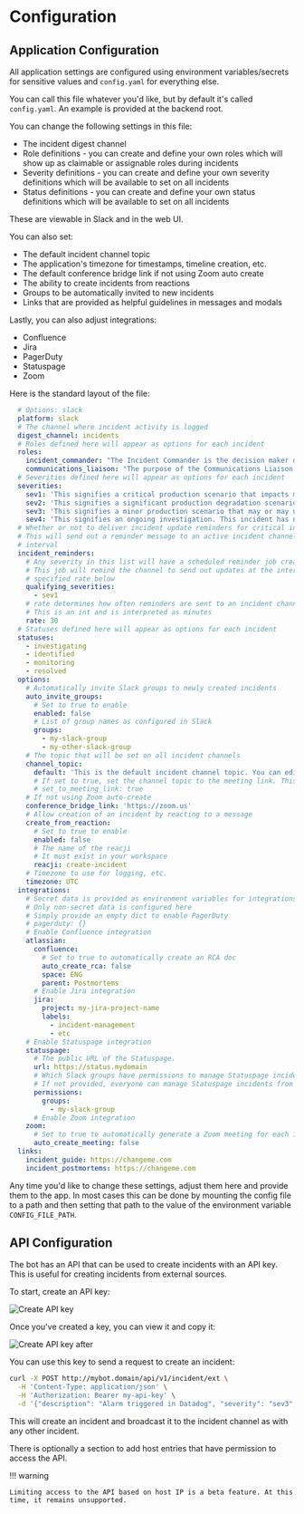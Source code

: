 # Configuration

## Application Configuration

All application settings are configured using environment variables/secrets for sensitive values and `config.yaml` for everything else.

You can call this file whatever you'd like, but by default it's called `config.yaml`. An example is provided at the backend root.

You can change the following settings in this file:

- The incident digest channel
- Role definitions - you can create and define your own roles which will show up as claimable or assignable roles during incidents
- Severity definitions - you can create and define your own severity definitions which will be available to set on all incidents
- Status definitions - you can create and define your own status definitions which will be available to set on all incidents

These are viewable in Slack and in the web UI.

You can also set:

- The default incident channel topic
- The application's timezone for timestamps, timeline creation, etc.
- The default conference bridge link if not using Zoom auto create
- The ability to create incidents from reactions
- Groups to be automatically invited to new incidents
- Links that are provided as helpful guidelines in messages and modals

Lastly, you can also adjust integrations:

- Confluence
- Jira
- PagerDuty
- Statuspage
- Zoom

Here is the standard layout of the file:

```yaml
  # Options: slack
  platform: slack
  # The channel where incident activity is logged
  digest_channel: incidents
  # Roles defined here will appear as options for each incident
  roles:
    incident_commander: "The Incident Commander is the decision maker during a major incident, delegating tasks and listening to input from subject matter experts in order to bring the incident to resolution. They become the highest ranking individual on any major incident call, regardless of their day-to-day rank. Their decisions made as commander are final.\\n\\nYour job as an Incident Commander is to listen to the call and to watch the incident Slack room in order to provide clear coordination, recruiting others to gather context and details. You should not be performing any actions or remediations, checking graphs, or investigating logs. Those tasks should be delegated.\\n\\nAn IC should also be considering next steps and backup plans at every opportunity, in an effort to avoid getting stuck without any clear options to proceed and to keep things moving towards resolution.\\n\\nMore information: https://response.pagerduty.com/training/incident_commander/"
    communications_liaison: "The purpose of the Communications Liaison is to be the primary individual in charge of notifying our customers of the current conditions, and informing the Incident Commander of any relevant feedback from customers as the incident progresses.\\n\\nIt's important for the rest of the command staff to be able to focus on the problem at hand, rather than worrying about crafting messages to customers.\\n\\nYour job as Communications Liaison is to listen to the call, watch the incident Slack room, and track incoming customer support requests, keeping track of what's going on and how far the incident is progressing (still investigating vs close to resolution).\\n\\nThe Incident Commander will instruct you to notify customers of the incident and keep them updated at various points throughout the call. You will be required to craft the message, gain approval from the IC, and then disseminate that message to customers.\\n\\nMore information: https://response.pagerduty.com/training/customer_liaison/"
  # Severities defined here will appear as options for each incident
  severities:
    sev1: 'This signifies a critical production scenario that impacts most or all users with a major impact on SLAs. This is an all-hands-on-deck scenario that requires swift action to restore operation. Customers must be notified.'
    sev2: 'This signifies a significant production degradation scenario impacting a large portion of users.'
    sev3: 'This signifies a minor production scenario that may or may not result in degradation. This situation is worth coordination to resolve quickly but does not indicate a critical loss of service for users.'
    sev4: 'This signifies an ongoing investigation. This incident has not been promoted to SEV3 yet, indicating there may be little to no impact, but the situation warrants a closer look. This is diagnostic in nature. This is the default setting for a new incident.'
  # Whether or not to deliver incident update reminders for critical incidents
  # This will send out a reminder message to an active incident channel at the supplied
  # interval
  incident_reminders:
    # Any severity in this list will have a scheduled reminder job created
    # This job will remind the channel to send out updates at the interval
    # specified rate below
    qualifying_severities:
      - sev1
    # rate determines how often reminders are sent to an incident channel
    # This is an int and is interpreted as minutes
    rate: 30
  # Statuses defined here will appear as options for each incident
  statuses:
    - investigating
    - identified
    - monitoring
    - resolved
  options:
    # Automatically invite Slack groups to newly created incidents
    auto_invite_groups:
      # Set to true to enable
      enabled: false
      # List of group names as configured in Slack
      groups:
        - my-slack-group
        - my-other-slack-group
    # The topic that will be set on all incident channels
    channel_topic:
      default: 'This is the default incident channel topic. You can edit it in settings.'
      # If set to true, set the channel topic to the meeting link. This will override incident_channel_topic.
      # set_to_meeting_link: true
    # If not using Zoom auto-create
    conference_bridge_link: 'https://zoom.us'
    # Allow creation of an incident by reacting to a message
    create_from_reaction:
      # Set to true to enable
      enabled: false
      # The name of the reacji
      # It must exist in your workspace
      reacji: create-incident
    # Timezone to use for logging, etc.
    timezone: UTC
  integrations:
    # Secret data is provided as environment variables for integrations
    # Only non-secret data is configured here
    # Simply provide an empty dict to enable PagerDuty
    # pagerduty: {}
    # Enable Confluence integration
    atlassian:
      confluence:
        # Set to true to automatically create an RCA doc
        auto_create_rca: false
        space: ENG
        parent: Postmortems
      # Enable Jira integration
      jira:
        project: my-jira-project-name
        labels:
          - incident-management
          - etc
    # Enable Statuspage integration
    statuspage:
      # The public URL of the Statuspage.
      url: https://status.mydomain
      # Which Slack groups have permissions to manage Statuspage incidents?
      # If not provided, everyone can manage Statuspage incidents from Slack.
      permissions:
        groups:
          - my-slack-group
      # Enable Zoom integration
    zoom:
      # Set to true to automatically generate a Zoom meeting for each incident
      auto_create_meeting: false
  links:
    incident_guide: https://changeme.com
    incident_postmortems: https://changeme.com
```

Any time you'd like to change these settings, adjust them here and provide them to the app. In most cases this can be done by mounting the config file to a path and then setting that path to the value of the environment variable `CONFIG_FILE_PATH`.

## API Configuration

The bot has an API that can be used to create incidents with an API key. This is useful for creating incidents from external sources.

To start, create an API key:

![Create API key](./assets/create-api-key.png)

Once you've created a key, you can view it and copy it:

![Create API key after](./assets/create-api-key-after.png)

You can use this key to send a request to create an incident:

```bash
curl -X POST http://mybot.domain/api/v1/incident/ext \
  -H 'Content-Type: application/json' \
  -H 'Authorization: Bearer my-api-key' \
  -d '{"description": "Alarm triggered in Datadog", "severity": "sev3", "is_security_incident": "false", "private_channel": "false"}'
```

This will create an incident and broadcast it to the incident channel as with any other incident.

There is optionally a section to add host entries that have permission to access the API.

!!! warning

    Limiting access to the API based on host IP is a beta feature. At this time, it remains unsupported.
